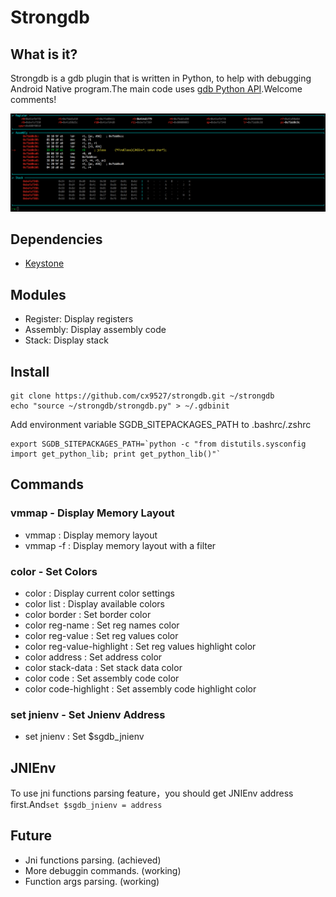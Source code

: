 # Strongdb

## What is it?
Strongdb is a gdb plugin that is written in Python, to help with debugging Android Native program.The main code uses [gdb Python API](https://sourceware.org/gdb/onlinedocs/gdb/Python-API.html).Welcome comments!


![debug1](screenshots/debug1.png)

## Dependencies
* [Keystone](https://github.com/keystone-engine/keystone)

## Modules
* Register: Display registers
* Assembly: Display assembly code
* Stack: Display stack

## Install
```
git clone https://github.com/cx9527/strongdb.git ~/strongdb
echo "source ~/strongdb/strongdb.py" > ~/.gdbinit
```

Add environment variable SGDB\_SITEPACKAGES\_PATH to .bashrc/.zshrc
```
export SGDB_SITEPACKAGES_PATH=`python -c "from distutils.sysconfig import get_python_lib; print get_python_lib()"`
```

## Commands
### vmmap - Display Memory Layout
* vmmap : Display memory layout
* vmmap -f : Display memory layout with a filter

### color - Set Colors
* color : Display current color settings
* color list : Display available colors
* color border : Set border color
* color reg-name : Set reg names color
* color reg-value : Set reg values color 
* color reg-value-highlight : Set reg values highlight color
* color address : Set address color
* color stack-data : Set stack data color
* color code : Set assembly code color 
* color code-highlight : Set assembly code highlight color

### set jnienv - Set Jnienv Address
* set jnienv : Set $sgdb_jnienv


## JNIEnv
To use jni functions parsing feature，you should get JNIEnv address first.And`set $sgdb_jnienv = address`

## Future
* Jni functions parsing. (achieved)
* More debuggin commands. (working)
* Function args parsing. (working)